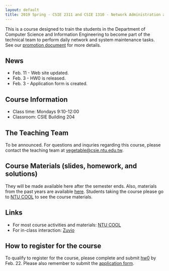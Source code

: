 ```yaml
---
layout: default
title: 2019 Spring - CSIE 2311 and CSIE 1310 - Network Administration and System Administration (Lab)
---
```


This is a course designed to train the students in the Department of Computer Science and Information Engineering to become part of the technical team to perform daily network and system maintenance tasks. See our [promotion document](../../files/courses/19springnasa/19springnasa_course_information.pdf) for more details.

## News ##
- Feb. 11 - Web site updated.
- Feb. 3 - HW0 is released.
- Feb. 3 - Application form is created. 

## Course Information ##

  - Class time: Mondays 9:10-12:00
  - Classroom: CSIE Building 204
  
## The Teaching Team ##

To be announced. For questions and inquries regarding this course, please contact the teaching team at [vegetable@csie.ntu.edu.tw](mailto:vegetable.csie.ntu.edu.tw).

## Course Materials (slides, homework, and solutions)
They will be made available here after the semester ends. Also, materials from the past years are available [here](https://www.csie.ntu.edu.tw/~hsinmu/courses/).
Students taking the course please go to [NTU COOL](https://cool.ntu.edu.tw) to see the course materials.

## Links ##
 - For most course activities and materials: [NTU COOL](https://cool.ntu.edu.tw)
 - For in-class interaction: [Zuvio](https://irs.zuvio.com.tw)

## How to register for the course ##
To qualify to register for the course, please complete and submit [hw0](../../files/courses/19springnasa/hw0.pdf) by Feb. 22. Please also remember to submit the [application form](https://goo.gl/forms/3ytAQfHwaHsUBAso2).